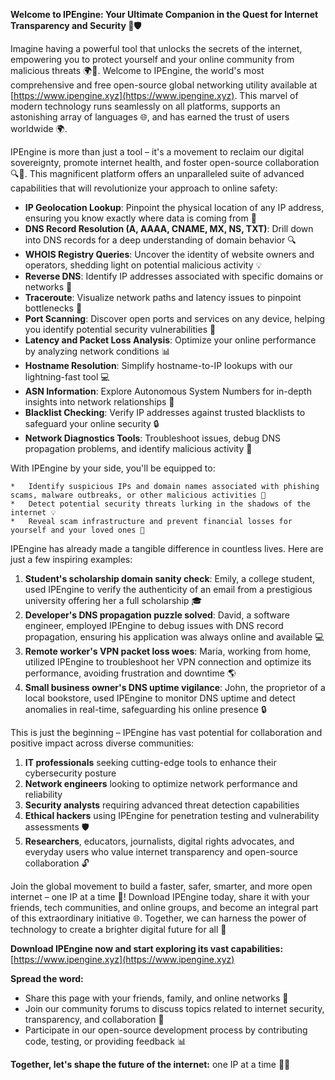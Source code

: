 **Welcome to IPEngine: Your Ultimate Companion in the Quest for Internet Transparency and Security 🔐🛡️**

Imagine having a powerful tool that unlocks the secrets of the internet, empowering you to protect yourself and your online community from malicious threats 🌍🚀. Welcome to IPEngine, the world's most comprehensive and free open-source global networking utility available at [https://www.ipengine.xyz](https://www.ipengine.xyz). This marvel of modern technology runs seamlessly on all platforms, supports an astonishing array of languages 🌐, and has earned the trust of users worldwide 🌍.

IPEngine is more than just a tool – it's a movement to reclaim our digital sovereignty, promote internet health, and foster open-source collaboration 🔍📡. This magnificent platform offers an unparalleled suite of advanced capabilities that will revolutionize your approach to online safety:

*   **IP Geolocation Lookup**: Pinpoint the physical location of any IP address, ensuring you know exactly where data is coming from 📍
*   **DNS Record Resolution (A, AAAA, CNAME, MX, NS, TXT)**: Drill down into DNS records for a deep understanding of domain behavior 🔍
*   **WHOIS Registry Queries**: Uncover the identity of website owners and operators, shedding light on potential malicious activity 💡
*   **Reverse DNS**: Identify IP addresses associated with specific domains or networks 🔄
*   **Traceroute**: Visualize network paths and latency issues to pinpoint bottlenecks 🚀
*   **Port Scanning**: Discover open ports and services on any device, helping you identify potential security vulnerabilities 🔴
*   **Latency and Packet Loss Analysis**: Optimize your online performance by analyzing network conditions 📊
*   **Hostname Resolution**: Simplify hostname-to-IP lookups with our lightning-fast tool 💻
*   **ASN Information**: Explore Autonomous System Numbers for in-depth insights into network relationships 👥
*   **Blacklist Checking**: Verify IP addresses against trusted blacklists to safeguard your online security 🔒
*   **Network Diagnostics Tools**: Troubleshoot issues, debug DNS propagation problems, and identify malicious activity 🔧

With IPEngine by your side, you'll be equipped to:

    *   Identify suspicious IPs and domain names associated with phishing scams, malware outbreaks, or other malicious activities 🚨
    *   Detect potential security threats lurking in the shadows of the internet 💡
    *   Reveal scam infrastructure and prevent financial losses for yourself and your loved ones 💸

IPEngine has already made a tangible difference in countless lives. Here are just a few inspiring examples:

1.  **Student's scholarship domain sanity check**: Emily, a college student, used IPEngine to verify the authenticity of an email from a prestigious university offering her a full scholarship 🎓
2.  **Developer's DNS propagation puzzle solved**: David, a software engineer, employed IPEngine to debug issues with DNS record propagation, ensuring his application was always online and available 💻
3.  **Remote worker's VPN packet loss woes**: Maria, working from home, utilized IPEngine to troubleshoot her VPN connection and optimize its performance, avoiding frustration and downtime 🌎
4.  **Small business owner's DNS uptime vigilance**: John, the proprietor of a local bookstore, used IPEngine to monitor DNS uptime and detect anomalies in real-time, safeguarding his online presence 🔒

This is just the beginning – IPEngine has vast potential for collaboration and positive impact across diverse communities:

1.  **IT professionals** seeking cutting-edge tools to enhance their cybersecurity posture
2.  **Network engineers** looking to optimize network performance and reliability
3.  **Security analysts** requiring advanced threat detection capabilities
4.  **Ethical hackers** using IPEngine for penetration testing and vulnerability assessments 🛡️
5.  **Researchers**, educators, journalists, digital rights advocates, and everyday users who value internet transparency and open-source collaboration 🔓

Join the global movement to build a faster, safer, smarter, and more open internet – one IP at a time 🔗! Download IPEngine today, share it with your friends, tech communities, and online groups, and become an integral part of this extraordinary initiative 🌐. Together, we can harness the power of technology to create a brighter digital future for all 🌟

**Download IPEngine now and start exploring its vast capabilities:** [https://www.ipengine.xyz](https://www.ipengine.xyz)

**Spread the word:**

*   Share this page with your friends, family, and online networks 💬
*   Join our community forums to discuss topics related to internet security, transparency, and collaboration 🤝
*   Participate in our open-source development process by contributing code, testing, or providing feedback 📊

**Together, let's shape the future of the internet:** one IP at a time 🔗🚀